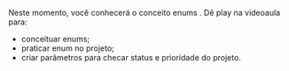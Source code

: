 Neste momento, você conhecerá o conceito enums . Dê play na videoaula para:

- conceituar enums;
- praticar enum no projeto;
- criar parâmetros para checar status e prioridade do projeto.